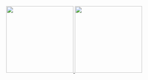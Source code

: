 <div >
  <a href="https://github.com/milliorn">
    <img height="180em" src="https://github-readme-stats-git-masterrstaa-rickstaa.vercel.app/api/top-langs/?username=milliorn&layout=compact&langs_count=10&theme=nord&hide=,nwscript"/>
    <img height="180em" src="https://github-readme-stats-sigma-five.vercel.app/api?username=milliorn&&show_icons=true&theme=nord&include_all_commits=true"/>
  </a>
</div>  

